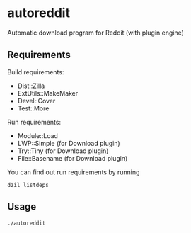 autoreddit
==========

Automatic download program for Reddit (with plugin engine)

Requirements
------------

Build requirements:

* Dist::Zilla
* ExtUtils::MakeMaker
* Devel::Cover
* Test::More

Run requirements:

* Module::Load
* LWP::Simple (for Download plugin)
* Try::Tiny (for Download plugin)
* File::Basename (for Download plugin)

You can find out run requirements by running

    dzil listdeps

Usage
------

    ./autoreddit